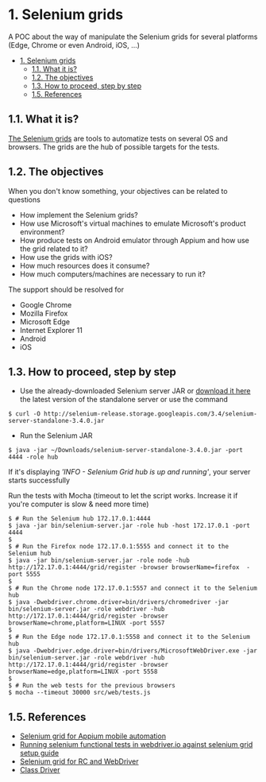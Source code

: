# 1. Selenium grids

A POC about the way of manipulate the Selenium grids for several platforms (Edge, Chrome or even Android, iOS, ...)

<!-- TOC -->

- [1. Selenium grids](#1-selenium-grids)
    - [1.1. What it is?](#11-what-it-is)
    - [1.2. The objectives](#12-the-objectives)
    - [1.3. How to proceed, step by step](#13-how-to-proceed-step-by-step)
    - [1.5. References](#15-references)

<!-- /TOC -->

## 1.1. What it is?

[The Selenium grids](http://www.seleniumhq.org/projects/grid/) are tools to automatize tests on several OS and browsers. The grids are the hub of possible targets for the tests.

## 1.2. The objectives

When you don't know something, your objectives can be related to questions

* How implement the Selenium grids?
* How use Microsoft's virtual machines to emulate Microsoft's product environment?
* How produce tests on Android emulator through Appium and how use the grid related to it?
* How use the grids with iOS?
* How much resources does it consume?
* How much computers/machines are necessary to run it?

The support should be resolved for

* Google Chrome
* Mozilla Firefox
* Microsoft Edge
* Internet Explorer 11
* Android
* iOS

## 1.3. How to proceed, step by step

* Use the already-downloaded Selenium server JAR or [download it here](http://www.seleniumhq.org/download/) the latest version of the standalone server or use the command

```shell
$ curl -O http://selenium-release.storage.googleapis.com/3.4/selenium-server-standalone-3.4.0.jar
```
* Run the Selenium JAR

```shell
$ java -jar ~/Downloads/selenium-server-standalone-3.4.0.jar -port 4444 -role hub
```

If it's displaying _'INFO - Selenium Grid hub is up and running'_, your server starts successfully

Run the tests with Mocha (timeout to let the script works. Increase it if you're computer is slow & need more time)

```shell
$ # Run the Selenium hub 172.17.0.1:4444
$ java -jar bin/selenium-server.jar -role hub -host 172.17.0.1 -port 4444
$
$ # Run the Firefox node 172.17.0.1:5555 and connect it to the Selenium hub
$ java -jar bin/selenium-server.jar -role node -hub http://172.17.0.1:4444/grid/register -browser browserName=firefox  -port 5555
$
$ # Run the Chrome node 172.17.0.1:5557 and connect it to the Selenium hub
$ java -Dwebdriver.chrome.driver=bin/drivers/chromedriver -jar bin/selenium-server.jar -role webdriver -hub  http://172.17.0.1:4444/grid/register -browser browserName=chrome,platform=LINUX -port 5557
$
$ # Run the Edge node 172.17.0.1:5558 and connect it to the Selenium hub
$ java -Dwebdriver.edge.driver=bin/drivers/MicrosoftWebDriver.exe -jar bin/selenium-server.jar -role webdriver -hub http://172.17.0.1:4444/grid/register -browser browserName=edge,platform=LINUX -port 5558
$
$ # Run the web tests for the previous browsers
$ mocha --timeout 30000 src/web/tests.js
```

## 1.5. References

* [Selenium grid for Appium mobile automation](http://www.vimalselvam.com/2016/05/15/selenium-grid-for-appium-mobile-automation/)
* [Running selenium functional tests in webdriver.io against selenium grid setup guide](https://medium.com/@dbillinghamuk/running-selenium-functional-tests-in-webdriver-io-against-selenium-grid-setup-guide-aabbfda9c05d)
* [Selenium grid for RC and WebDriver](https://github.com/SeleniumHQ/selenium/wiki/Grid2)
* [Class Driver](http://seleniumhq.github.io/selenium/docs/api/javascript/module/selenium-webdriver/ie_exports_Driver.html#wait)